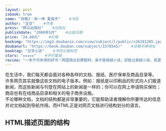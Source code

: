 ```yaml
---
layout: post
isbook: true
name: "背叛2：宋一坤 夏英杰"    #书名
author: "豆豆"    #作者
press: "群众出版社"    #出版社
publishdate: "2000年5月"    #出版日期
price: "24.80元"    #价格
bookimg: "https://img3.doubanio.com/view/subject/l/public/s26281285.jpg"    #封面图片链接地址
doubanurl: "https://book.douban.com/subject/1578545/"    #豆瓣书单地址
booktag: "文学小说"    #书的分类标签
stars: "★★★★★"    #评价星级
review: "一本不可多得的好书！跨国商业犯罪题材。虽不是悬疑小说，却胜过悬疑小说，其逻辑缜密、环环相扣。全书充满了深奥的哲学气息，但在书中却都能诠释的浅显易懂！夏英杰的正义感在一般人看来无疑是做了一件再正确不过的事情，但在需要靠“不被亲友知道自己遭受的不幸来维系尊严”的林萍看来，林萍感激夏英杰、但夏英杰的救助却又使自己失去了最后“体面”生活下去的勇气，最终间接害死了林萍；同时，夏英杰的正义之举也让深爱自己的宋一坤意识到了自己的错误，而且错的一塌糊涂。宋一坤前往意大利想借他人之手把自己杀掉，却被老人一语道破了自己的痛点。老人说，“这个世界不缺有才干的人，而缺有精神的人。就这一点而言，你还可以”，这句话无疑是对宋一坤的一生评价！"
---
```


在生活中，我们每天都会面对各种各样的文档、报纸、医疗保单及商品目录等。  
许多网页其实就像这些文档的电子版本。例如：报纸是以印刷品的形式向人们报道新闻，而这些新闻与刊登在网站上的新闻是一样的；你可以在网上申请购买保险；商店也有在线商品目录和相关的电子商务设施。  
不论哪种文档，文档的结构都是非常重要的，它能帮助读者理解你所要传达的信息并对文档起到导航作用。而HTML正是对网页文档进行结构划分的语言。

<!--more-->
## HTML描述页面的结构

